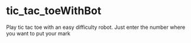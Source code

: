 # tic_tac_toeWithBot
Play tic tac toe with an easy difficulty robot. Just enter the number where you want to put your mark 
